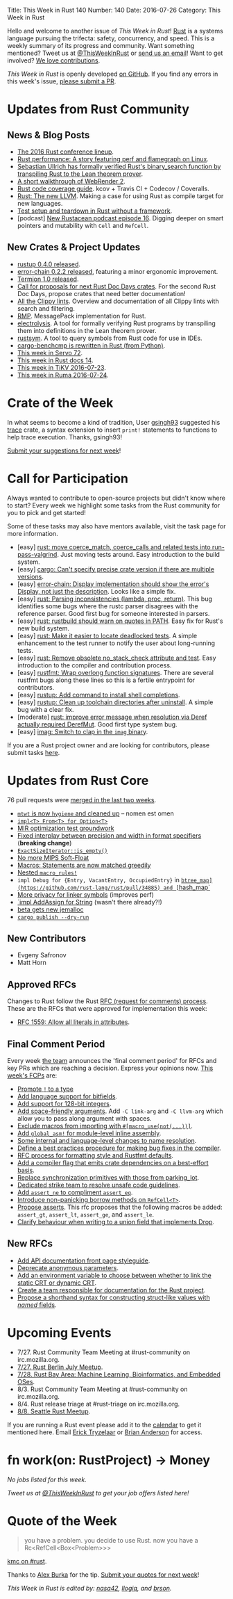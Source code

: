 Title: This Week in Rust 140
Number: 140
Date: 2016-07-26
Category: This Week in Rust

Hello and welcome to another issue of *This Week in Rust*!
[Rust](http://rust-lang.org) is a systems language pursuing the trifecta:
safety, concurrency, and speed. This is a weekly summary of its progress and
community. Want something mentioned? Tweet us at [@ThisWeekInRust](https://twitter.com/ThisWeekInRust) or [send us an
email](mailto:corey@octayn.net?subject=This%20Week%20in%20Rust%20Suggestion)!
Want to get involved? [We love
contributions](https://github.com/rust-lang/rust/blob/master/CONTRIBUTING.md).

*This Week in Rust* is openly developed [on GitHub](https://github.com/cmr/this-week-in-rust).
If you find any errors in this week's issue, [please submit a PR](https://github.com/cmr/this-week-in-rust/pulls).

# Updates from Rust Community

## News & Blog Posts

- [The 2016 Rust conference lineup](https://blog.rust-lang.org/2016/07/25/conf-lineup.html).
- [Rust performance: A story featuring perf and flamegraph on Linux](http://blog.adamperry.me/rust/2016/07/24/profiling-rust-perf-flamegraph/).
- [Sebastian Ullrich has formally verified Rust's binary_search
  function by transpiling Rust to the Lean theorem
  prover](https://kha.github.io/2016/07/22/formally-verifying-rusts-binary-search.html).
- [A short walkthrough of WebRender 2](http://www.masonchang.com/blog/2016/7/18/a-short-walkthrough-of-webrender-2).
- [Rust code coverage guide](http://sunjay.ca/2016/07/25/rust-code-coverage). kcov + Travis CI + Codecov / Coveralls.
- [Rust: The new LLVM](http://notes.willcrichton.net/rust-the-new-llvm/). Making a case for using Rust as compile target for new languages.
- [Test setup and teardown in Rust without a framework](https://medium.com/@ericdreichert/test-setup-and-teardown-in-rust-without-a-framework-ba32d97aa5ab).
- [podcast] [New Rustacean podcast episode 16](http://www.newrustacean.com/show_notes/e016/). Digging deeper on smart pointers and mutability with `Cell` and `RefCell`.


## New Crates & Project Updates

- [rustup 0.4.0 released](https://internals.rust-lang.org/t/beta-testing-rustup-rs/3316/147).
- [error-chain 0.2.2 released](https://users.rust-lang.org/t/announcing-error-chain-a-library-for-consistent-and-reliable-rust-error-handling/6133/20),
  featuring a minor ergonomic improvement.
- [Termion 1.0 released](https://github.com/ticki/termion/blob/master/CHANGELOG.md).
- [Call for proposals for next Rust Doc Days crates](https://users.rust-lang.org/t/call-for-proposals-for-next-rust-doc-days-crates/6685). For the second Rust Doc Days, propose crates that need better documentation!
- [All the Clippy lints](https://manishearth.github.io/rust-clippy/master/). Overview and documentation of all Clippy lints with search and filtering.
- [RMP](https://github.com/3Hren/msgpack-rust). MessagePack implementation for Rust.
- [electrolysis](https://github.com/Kha/electrolysis). A tool for formally verifying Rust programs by transpiling them into definitions in the Lean theorem prover.
- [rustsym](https://github.com/trixnz/rustsym). A tool to query symbols from Rust code for use in IDEs.
- [cargo-benchcmp is rewritten in Rust (from Python)](https://github.com/BurntSushi/cargo-benchcmp/pull/2).
- [This week in Servo 72](https://blog.servo.org/2016/07/25/twis-72/).
- [This week in Rust docs 14](https://guillaumegomez.github.io/this-week-in-rust-docs/blog/this-week-in-rust-docs-14).
- [This week in TiKV 2016-07-23](http://www.pingcap.com/tikv/2016/07/23/tikv-weekly/).
- [This week in Ruma 2016-07-24](https://www.ruma.io/news/this-week-in-ruma-2016-07-24/).

# Crate of the Week

In what seems to become a kind of tradition, User [gsingh93](https://users.rust-lang.org/users/gsingh93) suggested his [trace](https://crates.io/crates/trace) crate, a syntax extension to insert `print!` statements to functions to help trace execution. Thanks, gsingh93!

[Submit your suggestions for next week][submit_crate]!

[submit_crate]: https://users.rust-lang.org/t/crate-of-the-week/2704

# Call for Participation

Always wanted to contribute to open-source projects but didn't know where to start?
Every week we highlight some tasks from the Rust community for you to pick and get started!

Some of these tasks may also have mentors available, visit the task page for more information.

* [easy] [rust: move coerce_match, coerce_calls and related tests into
  run-pass-valgrind](https://github.com/rust-lang/rust/issues/21696). Just
  moving tests around. Easy introduction to the build system.
* [easy] [cargo: Can't specify precise crate version if there are
  multiple versions](https://github.com/rust-lang/cargo/issues/2773).
* [easy] [error-chain: Display implementation should show the error's
  Display, not just the
  description](https://github.com/brson/error-chain/issues/2). Looks
  like a simple fix.
* [easy] [rust: Parsing inconsistencies (lambda, proc,
  return)](https://github.com/rust-lang/rust/issues/28784). This bug
  identifies some bugs where the rustc parser disagrees with the
  reference parser. Good first bug for someone interested in parsers.
* [easy] [rust: rustbuild should warn on quotes in
  PATH](https://github.com/rust-lang/rust/issues/34959). Easy fix for
  Rust's new build system.
* [easy] [rust: Make it easier to locate deadlocked
  tests](https://github.com/rust-lang/rust/issues/2873).  A simple
  enhancement to the test runner to notify the user about long-running
  tests.
* [easy] [rust: Remove obsolete no_stack_check attribute and
  test](https://github.com/rust-lang/rust/issues/34915). Easy
  introduction to the compiler and contribution process.
* [easy] [rustfmt: Wrap overlong function
  signatures](https://github.com/rust-lang-nursery/rustfmt/issues/1049).
  There are several rustfmt bugs along these lines so this is a
  fertile entrypoint for contributors.
* [easy] [rustup: Add command to install shell
  completions](https://github.com/rust-lang-nursery/rustup.rs/issues/387#issuecomment-234675568).
* [easy] [rustup: Clean up toolchain directories after
  uninstall](https://github.com/rust-lang-nursery/rustup.rs/issues/596#issuecomment-233716695).
  A simple bug with a clear fix.
* [moderate] [rust: improve error message when resolution via Deref
  actually required
  DerefMut](https://github.com/rust-lang/rust/issues/28419). Good
  first type system bug.
* [easy] [imag: Switch to clap in the `imag` binary](https://github.com/matthiasbeyer/imag/issues/566).

If you are a Rust project owner and are looking for contributors, please submit tasks [here][guidelines].

[guidelines]: https://users.rust-lang.org/t/twir-call-for-participation/4821

# Updates from Rust Core

76 pull requests were [merged in the last two weeks][merged].

[merged]: https://github.com/issues?q=is%3Apr+org%3Arust-lang+is%3Amerged+merged%3A2016-07-11..2016-07-18

* [`mtwt` is now `hygiene` and cleaned up](https://github.com/rust-lang/rust/pull/34860) – nomen est omen
* [`impl<T> From<T> for Option<T>`](https://github.com/rust-lang/rust/pull/34828)
* [MIR optimization test groundwork](https://github.com/rust-lang/rust/pull/34715)
* [Fixed interplay between precision and width in format specifiers](https://github.com/rust-lang/rust/pull/34544) (**breaking change**)
* [`ExactSizeIterator::is_empty()`](https://github.com/rust-lang/rust/pull/34357)
* [No more MIPS Soft-Float](https://github.com/rust-lang/rust/pull/34910)
* [Macros: Statements are now matched greedily](https://github.com/rust-lang/rust/pull/34886)
* [Nested `macro_rules!`](https://github.com/rust-lang/rust/pull/34925)
* `impl Debug for {Entry, VacantEntry, OccupiedEntry}` in [`btree_map](https://github.com/rust-lang/rust/pull/34885) and [`hash_map`](https://github.com/rust-lang/rust/pull/34937)
* [More privacy for linker symbols](https://github.com/rust-lang/rust/pull/34899) (improves perf)
* [`impl AddAssign for String](https://github.com/rust-lang/rust/pull/34890) (wasn't there already?!)
* [beta gets new jemalloc](https://github.com/rust-lang/rust/pull/34927)
* [`cargo publish --dry-run`](https://github.com/rust-lang/cargo/pull/2849)

## New Contributors

* Evgeny Safronov
* Matt Horn

## Approved RFCs

Changes to Rust follow the Rust [RFC (request for comments)
process](https://github.com/rust-lang/rfcs#rust-rfcs). These
are the RFCs that were approved for implementation this week:

* [RFC 1559: Allow all literals in attributes](https://github.com/rust-lang/rfcs/pull/1559).

## Final Comment Period

Every week [the team](https://www.rust-lang.org/team.html) announces the
'final comment period' for RFCs and key PRs which are reaching a
decision. Express your opinions now. [This week's FCPs][fcp] are:

[fcp]: https://github.com/rust-lang/rfcs/labels/final-comment-period

* [Promote `!` to a type](https://github.com/rust-lang/rfcs/pull/1216)
* [Add language support for bitfields](https://github.com/rust-lang/rfcs/pull/1449).
* [Add support for 128-bit integers](https://github.com/rust-lang/rfcs/pull/1504).
* [Add space-friendly arguments](https://github.com/rust-lang/rfcs/pull/1509). Add `-C link-arg` and `-C llvm-arg` which allow you to pass along argument with spaces.
* [Exclude macros from importing with `#[macro_use(not(...))]`](https://github.com/rust-lang/rfcs/pull/1517).
* [Add `global_asm!` for module-level inline assembly](https://github.com/rust-lang/rfcs/pull/1548).
* [Some internal and language-level changes to name resolution](https://github.com/rust-lang/rfcs/pull/1560).
* [Define a best practices procedure for making bug fixes in the compiler](https://github.com/rust-lang/rfcs/pull/1589).
* [RFC process for formatting style and Rustfmt defaults](https://github.com/rust-lang/rfcs/pull/1607).
* [Add a compiler flag that emits crate dependencies on a best-effort basis](https://github.com/rust-lang/rfcs/pull/1622).
* [Replace synchronization primitives with those from parking_lot](https://github.com/rust-lang/rfcs/pull/1632).
* [Dedicated strike team to resolve unsafe code guidelines](https://github.com/rust-lang/rfcs/pull/1643).
* [Add `assert_ne` to compliment `assert_eq`](https://github.com/rust-lang/rfcs/pull/1653).
* [Introduce non-panicking borrow methods on `RefCell<T>`](https://github.com/rust-lang/rfcs/pull/1660).
* [Propose asserts](https://github.com/rust-lang/rfcs/pull/1662). This rfc proposes that the following macros be added: `assert_gt`, `assert_lt`, `assert_ge`, and `assert_le`.
* [Clarify behaviour when writing to a union field that implements Drop](https://github.com/rust-lang/rfcs/pull/1663).

## New RFCs

* [Add API documentation front page styleguide](https://github.com/rust-lang/rfcs/pull/1687).
* [Deprecate anonymous parameters](https://github.com/rust-lang/rfcs/pull/1685).
* [Add an environment variable to choose between whether to link the static CRT or dynamic CRT](https://github.com/rust-lang/rfcs/pull/1684).
* [Create a team responsible for documentation for the Rust project](https://github.com/rust-lang/rfcs/pull/1683).
* [Propose a shorthand syntax for constructing struct-like values with _named_ fields](https://github.com/rust-lang/rfcs/pull/1682).

# Upcoming Events

* 7/27. Rust Community Team Meeting at #rust-community on irc.mozilla.org.
* [7/27. Rust Berlin July Meetup](http://www.meetup.com/Rust-Berlin/events/232583152/).
* [7/28. Rust Bay Area: Machine Learning, Bioinformatics, and Embedded OSes](http://www.meetup.com/Rust-Bay-Area/events/232406852/).
* 8/3. Rust Community Team Meeting at #rust-community on irc.mozilla.org.
* 8/4. Rust release triage at #rust-triage on irc.mozilla.org.
* [8/8. Seattle Rust Meetup](https://www.eventbrite.com/e/mozilla-rust-seattle-meetup-tickets-12222326307?aff=erelexporg).

If you are running a Rust event please add it to the [calendar] to get
it mentioned here. Email [Erick Tryzelaar][erickt] or [Brian
Anderson][brson] for access.

[calendar]: https://www.google.com/calendar/embed?src=apd9vmbc22egenmtu5l6c5jbfc%40group.calendar.google.com
[erickt]: mailto:erick.tryzelaar@gmail.com
[brson]: mailto:banderson@mozilla.com

# fn work(on: RustProject) -> Money

*No jobs listed for this week.*

*Tweet us at [@ThisWeekInRust](https://twitter.com/ThisWeekInRust) to get your job offers listed here!*

# Quote of the Week

> you have a problem. you decide to use Rust. now you have a Rc<RefCell<Box<Problem\>\>\>

[kmc on #rust](https://botbot.me/mozilla/rust/2016-07-25/?msg=70207904&page=14).

Thanks to [Alex Burka](https://users.rust-lang.org/users/durka) for the tip. [Submit your quotes for next week][submit]!

[submit]: http://users.rust-lang.org/t/twir-quote-of-the-week/328

*This Week in Rust is edited by: [nasa42](https://github.com/nasa42), [llogiq](https://github.com/llogiq), and [brson](https://github.com/brson).*
